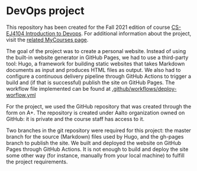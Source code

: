 # DevOps project

This repository has been created for the Fall 2021 edition of course [CS-EJ4104 Introduction to Devops](https://sisu.aalto.fi/student/courseunit/aalto-OPINKOHD-1143602494-20210801/brochure). For additional information about the project, visit the [related MyCourses page](https://mycourses.aalto.fi/course/view.php?id=34305&section=3).

The goal of the project was to create a personal website. Instead of using the built-in website generator in GitHub Pages, we had to use a third-party tool: Hugo, a framework for building static websites that takes Markdown documents as input and produces HTML files as output. We also had to configure a continuous delivery pipeline through GitHub Actions to trigger a build and (if that is successful) publish the site on GitHub Pages. The workflow file implemented can be found at [.github/workflows/deploy-worflow.yml](.github/workflows/deploy-worflow.yml)

For the project, we used the GitHub repository that was created through the form on A+. The repository is created under Aalto organization owned on GitHub: it is private and the course staff has access to it.

Two branches in the git repository were required for this project: the master branch for the source (Markdown) files used by Hugo, and the gh-pages branch to publish the site. We built and deployed the website on GitHub Pages through GitHub Actions. It is not enough to build and deploy the site some other way (for instance, manually from your local machine) to fulfill the project requirements.